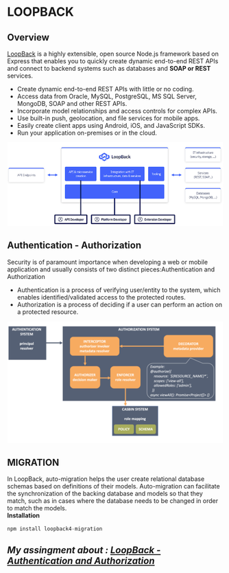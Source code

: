 # LOOPBACK
## Overview
[LoopBack](https://loopback.io/) is a highly extensible, open source Node.js framework based on Express that enables you to quickly create dynamic end-to-end REST APIs and connect to backend systems such as databases and **SOAP or REST** services.

- Create dynamic end-to-end REST APIs with little or no coding.
- Access data from Oracle, MySQL, PostgreSQL, MS SQL Server, MongoDB, SOAP and other REST APIs.
- Incorporate model relationships and access controls for complex APIs.
- Use built-in push, geolocation, and file services for mobile apps.
- Easily create client apps using Android, iOS, and JavaScript SDKs.
- Run your application on-premises or in the cloud.

 ![Example](../Images/lb4-high-level.png)

## Authentication - Authorization
Security is of paramount importance when developing a web or mobile application and usually consists of two distinct pieces:Authentication and Authorization <br>
- Authentication is a process of verifying user/entity to the system, which enables identified/validated access to the protected routes. <br>
- Authorization is a process of deciding if a user can perform an action on a protected resource. <br>

![Example](../Images/designpattern.png)

## MIGRATION
In LoopBack, auto-migration helps the user create relational database schemas based on definitions of their models. Auto-migration can facilitate the synchronization of the backing database and models so that they match, such as in cases where the database needs to be changed in order to match the models. <br>
**Installation**
```js
npm install loopback4-migration
```

## *My assingment about : [LoopBack - Authentication and Authorization](https://github.com/hongna14/Avocada_CoffeeShop_BE)*

